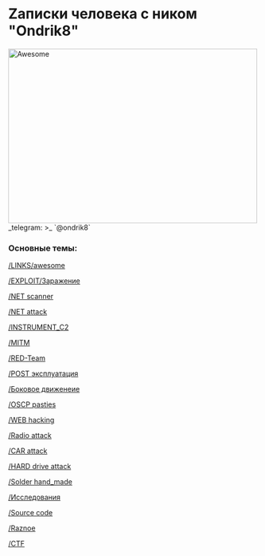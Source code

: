 # **Zаписки человека c ником "Ondrik8"**

<body>
<img width="500" height="350" src="/sindresorhus/awesome/raw/master/media/logo.svg?sanitize=true" alt="Awesome" style="max-width:100%;">
</body>
_telegram: >_  `@ondrik8`




### Основные темы:
[/LINKS/awesome](https://github.com/enaqx/awesome-pentest)

[/EXPLOIT/Заражение](https://ondrik8.github.io/exploit/)

[/NET scanner](https://github.com/Ondrik8/blog.github.io/edit/master/README.md)

[/NET attack](https://github.com/Ondrik8/blog.github.io/edit/master/README.md)

[/INSTRUMENT_C2](https://github.com/Ondrik8/blog.github.io/edit/master/README.md)

[/MITM](https://github.com/Ondrik8/blog.github.io/edit/master/README.md)

[/RED-Team](https://github.com/Ondrik8/blog.github.io/edit/master/README.md)

[/POST эксплуатация](https://github.com/Ondrik8/blog.github.io/edit/master/README.md)

[/Боковое движенеие](https://github.com/Ondrik8/blog.github.io/edit/master/README.md)

[/OSCP pasties](https://github.com/Ondrik8/blog.github.io/edit/master/README.md)

[/WEB hacking](https://github.com/Ondrik8/blog.github.io/edit/master/README.md)

[/Radio attack](https://github.com/Ondrik8/blog.github.io/edit/master/README.md)

[/CAR attack](https://github.com/Ondrik8/blog.github.io/edit/master/README.md)

[/HARD drive attack](https://github.com/Ondrik8/blog.github.io/edit/master/README.md)

[/Solder hand_made](https://github.com/Ondrik8/blog.github.io/edit/master/README.md)

[/Исcледования](https://github.com/Ondrik8/blog.github.io/edit/master/README.md)

[/Source code](https://github.com/threatland/TL-BOTS/tree/master/TL.BOTNET)

[/Raznoe](https://github.com/Ondrik8/blog.github.io/edit/master/README.md)

[/CTF](https://github.com/Ondrik8/blog.github.io/edit/master/README.md)

